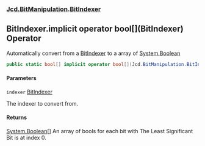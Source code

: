 ### [Jcd.BitManipulation](Jcd.BitManipulation.md 'Jcd.BitManipulation').[BitIndexer](Jcd.BitManipulation.BitIndexer.md 'Jcd.BitManipulation.BitIndexer')

## BitIndexer.implicit operator bool\[\](BitIndexer) Operator

Automatically convert from a [BitIndexer](Jcd.BitManipulation.BitIndexer.md 'Jcd.BitManipulation.BitIndexer') to a array of [System.Boolean](https://docs.microsoft.com/en-us/dotnet/api/System.Boolean 'System.Boolean')

```csharp
public static bool[] implicit operator bool[](Jcd.BitManipulation.BitIndexer indexer);
```

#### Parameters

<a name='Jcd.BitManipulation.BitIndexer.op_Implicitbool[](Jcd.BitManipulation.BitIndexer).indexer'></a>

`indexer` [BitIndexer](Jcd.BitManipulation.BitIndexer.md 'Jcd.BitManipulation.BitIndexer')

The indexer to convert from.

#### Returns

[System.Boolean](https://docs.microsoft.com/en-us/dotnet/api/System.Boolean 'System.Boolean')[[]](https://docs.microsoft.com/en-us/dotnet/api/System.Array 'System.Array')
An array of bools for each bit with The Least Significant Bit is at index 0.